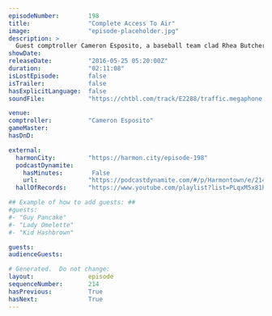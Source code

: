 ```yaml
---
episodeNumber:        198
title:                "Complete Access To Air"
image:                "episode-placeholder.jpg"
description: >
  Guest comptroller Cameron Esposito, a baseball team clad Rhea Butcher, a just wrapped Great Minds director Heath Cullen, our transgender friend Jane Cook equipped with a key to Harmon's house, a poked in the stomach Spencer and a very happy Harmon on a...
showDate:             
releaseDate:          "2016-05-25 05:20:00Z"
duration:             "02:11:08"
isLostEpisode:        false
isTrailer:            false
hasExplicitLanguage:  false
soundFile:            "https://chtbl.com/track/E2288/traffic.megaphone.fm/STA4071830522.mp3?updated=1560201980"

venue:                
comptroller:          "Cameron Esposito"
gameMaster:           
hasDnD:               

external:
  harmonCity:         "https://harmon.city/episode-198"
  podcastDynamite:
    hasMinutes:        False
    url:              "https://podcastdynamite.com/#/p/Harmontown/e/214/198"
  hallOfRecords:      "https://www.youtube.com/playlist?list=PLqxM5x81hNOZXc_wxmq8VPaH2TyNudkr4"

## Example of how to add guests: ##
#guests:
#- "Guy Pancake"
#- "Lady Omelette"
#- "Kid Hashbrown"

guests:
audienceGuests:

# Generated.  Do not change:
layout:               episode
sequenceNumber:       214
hasPrevious:          True
hasNext:              True
---
```


<!-- The episode description will be rendered here -->
<!-- Add your content below here -->

